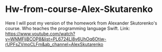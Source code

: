 # Hw-from-course-Alex-Skutarenko
Here I will post my version of the homework from Alexander Skutorenko's course. 
Who teaches the programming language Swift.
Link: https://www.youtube.com/watch?v=WNMFljBCOP8&list=PL6724Ll8v6UhOq6Otjw-rUPFsZVmoCLFm&ab_channel=AlexSkutarenko
